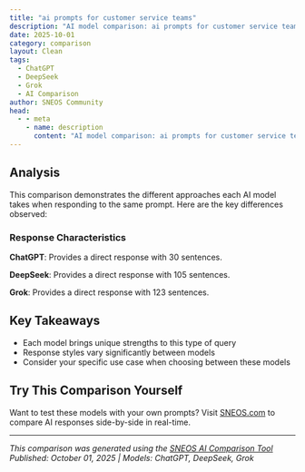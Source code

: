 ```yaml
---
title: "ai prompts for customer service teams"
description: "AI model comparison: ai prompts for customer service teams..."
date: 2025-10-01
category: comparison
layout: Clean
tags:
  - ChatGPT
  - DeepSeek
  - Grok
  - AI Comparison
author: SNEOS Community
head:
  - - meta
    - name: description
      content: "AI model comparison: ai prompts for customer service teams..."
---
```


<ChatComparison
  title="ai prompts for customer service teams"
  prompt="ai prompts for customer service teams"
  :responses='{
    "ChatGPT": "Certainly! Here are some AI prompt ideas designed to assist customer service teams in various scenarios, such as responding to inquiries, handling complaints, upselling, and improving customer satisfaction:\n\n### General Customer Service Prompts\n1. **Greeting Customers:**  \n   \u0022Write a warm and professional greeting message for a customer initiating a chat about a product inquiry.\u0022\n\n2. **Answering FAQs:**  \n   \u0022Provide a clear and concise answer to the question: \u2018What is your return policy?\u2019\u0022\n\n3. **Acknowledging Complaints:**  \n   \u0022Draft an empathetic response to a customer upset about a delayed shipment.\u0022\n\n4. **Requesting More Information:**  \n   \u0022Create a polite message asking a customer for additional details to better assist with their issue.\u0022\n\n5. **Closing a Happy Interaction:**  \n   \u0022Write a friendly message to close a support chat once the customer\u2019s issue has been resolved.\u0022\n\n### Handling Difficult Situations\n6. **De-escalating Angry Customers:**  \n   \u0022Generate a calm and professional response to a customer who is frustrated about a billing error.\u0022\n\n7. **Apologizing for Mistakes:**  \n   \u0022Compose a sincere apology message for a service outage that affected the customer.\u0022\n\n8. **Explaining Policies Clearly:**  \n   \u0022Explain the company\u2019s cancellation policy in a way that is easy to understand and non-confrontational.\u0022\n\n### Proactive Customer Engagement\n9. **Following Up on Resolved Issues:**  \n   \u0022Write a follow-up email to check if a previously reported problem has been resolved to the customer\u2019s satisfaction.\u0022\n\n10. **Upselling or Cross-selling:**  \n    \u0022Create a polite suggestion message recommending complementary products based on the customer\u2019s recent purchase.\u0022\n\n11. **Collecting Feedback:**  \n    \u0022Draft an email asking customers to provide feedback on their recent support experience.\u0022\n\n### Internal Team Support\n12. **Training New Agents:**  \n    \u0022Generate a scenario-based role-play prompt for training new customer service agents on handling returns.\u0022\n\n13. **Summarizing Customer Interactions:**  \n    \u0022Summarize this customer conversation highlighting the key issue and solution provided.\u0022\n\n14. **Creating Knowledge Base Articles:**  \n    \u0022Write a step-by-step guide explaining how to reset a password for the customer support knowledge base.\u0022\n\n---\n\nIf you want, I can tailor prompts to a specific industry or platform, just let me know!",
    "DeepSeek": "Of course! Here is a comprehensive collection of AI prompts for customer service teams, categorized by use case and platform.\n\n### **Introduction: How to Use These Prompts Effectively**\n\n*   **Be Specific:** The more context you provide, the better the output. Replace the bracketed \u0060[information]\u0060 with your specific details.\n*   **Iterate:** Treat the first output as a draft. Ask the AI to \u0022make it more concise,\u0022 \u0022more empathetic,\u0022 or \u0022more formal.\u0022\n*   **Provide a Persona:** Tell the AI who it is, e.g., \u0022You are a friendly and expert customer support agent for a SaaS company.\u0022\n*   **Review and Edit:** **Never copy-paste blindly.** AI is a tool to enhance your work, not replace your judgment.\n\n---\n\n### **Category 1: Writing \u0026 Refining Customer Communications**\n\nThese prompts help you draft clear, consistent, and brand-appropriate messages.\n\n#### **A. Email Responses**\n\n1.  **For a Complex Issue:**\n    \u003E \u0022Draft a clear and helpful email to a customer named [Customer Name] explaining the steps to resolve [specific technical issue, e.g., \u0027a sync error with our integration\u0027]. Acknowledge their frustration, break the solution into 3-5 simple steps with bullet points, and assure them we\u0027re here if they need more help.\u0022\n\n2.  **For an Apology (Service Outage):**\n    \u003E \u0022Write a compassionate email to our customers regarding the service outage that occurred on [Date/Time]. Acknowledge the inconvenience, briefly explain the cause without technical jargon, state that it has been resolved, and offer a concrete goodwill gesture, like [e.g., 10% off next month\u0027s bill].\u0022\n\n3.  **For a Delayed Shipping Update:**\n    \u003E \u0022Compose a proactive and empathetic email to a customer about their order #[Order Number] which is delayed. Provide the new estimated shipping date, a brief reason for the delay (e.g., \u0027unexpected warehouse backlog\u0027), a direct link to track their order, and a apology discount code for 15% off their next purchase.\u0022\n\n4.  **Following Up on a Solved Ticket:**\n    \u003E \u0022Generate a friendly follow-up email to check if the solution we provided for [Ticket Subject] is still working for the customer. Ask if they have any other questions and thank them for their business.\u0022\n\n#### **B. Live Chat / In-App Messages**\n\n1.  **Initial Greeting (Warm \u0026 Efficient):**\n    \u003E \u0022Act as a friendly support agent. Write a short, welcoming opening message for a live chat that introduces yourself, asks for the customer\u0027s name, and invites them to describe their issue.\u0022\n\n2.  **When You Need Time to Investigate:**\n    \u003E \u0022Draft a message to buy time while I look into a customer\u0027s technical problem. It should reassure them that I am working on it, set a realistic expectation (e.g., \u0027This might take 2-3 minutes\u0027), and thank them for their patience.\u0022\n\n3.  **Closing a Chat Successfully:**\n    \u003E \u0022Write a concise and warm closing message for a live chat session. Summarize the solution we reached, provide a link to relevant help documentation, and invite them to reopen the chat if they need more help.\u0022\n\n---\n\n### **Category 2: Internal Support \u0026 Knowledge Management**\n\nUse AI to streamline your team\u0027s internal processes and knowledge sharing.\n\n1.  **Creating a Knowledge Base Article from a Ticket:**\n    \u003E \u0022Based on the following customer ticket summary: \u0027[Paste ticket summary here]\u0027, create a structured knowledge base article. Include a clear title, a brief description of the problem, a step-by-step solution with headings, and a \u0027Troubleshooting Tips\u0027 section.\u0022\n\n2.  **Summarizing a Long Customer Thread:**\n    \u003E \u0022Summarize the following email chain between the customer and our support team. Extract the key points: the customer\u0027s main issue, the steps already taken, and the current status. Present it in bullet points.\u0022\n\n3.  **Improving Macro/Template Clarity:**\n    \u003E \u0022Review this support response template and suggest improvements to make it more concise and easier for a customer to understand: [Paste template text]\u0022\n\n4.  **Analyzing Customer Feedback for Trends:**\n    \u003E \u0022Analyze the following list of 20 customer feedback comments and identify the top 3 recurring themes or pain points. Present them as a bulleted list with a short example for each.\u0022\n    \u003E *[Paste feedback comments]*\n\n---\n\n### **Category 3: Handling Difficult Situations**\n\nDe-escalate tension and communicate bad news effectively.\n\n1.  **De-escalating an Angry Customer:**\n    \u003E \u0022The customer is furious about [a billing error]. Write an empathetic opening response that validates their feelings, apologizes sincerely, and assures them that resolving this is your top priority.\u0022\n\n2.  **Saying \u0022No\u0022 to a Refund Request (Politely):**\n    \u003E \u0022Draft a polite but firm response to a customer requesting a refund outside of our stated policy. Acknowledge their request, clearly restate the policy terms, explain the reasoning briefly, and offer an alternative goodwill gesture if possible (e.g., a free month of service).\u0022\n\n3.  **Responding to a Negative Public Review:**\n    \u003E \u0022Craft a professional and empathetic public response to this 1-star review. Apologize for their negative experience, acknowledge their specific complaint about [mention the issue], and invite them to continue the conversation privately via direct message or email to resolve it.\u0022\n    \u003E *[Paste review text]*\n\n---\n\n### **Category 4: Training and Skill Development**\n\nUse AI as a training tool for new and existing agents.\n\n1.  **Role-Playing a Difficult Customer:**\n    \u003E \u0022Act as a frustrated customer who can\u0027t log into their account despite resetting their password three times. Your tone is impatient and skeptical. I will practice responding to you as a support agent.\u0022\n\n2.  **Generating Quiz Questions:**\n    \u003E \u0022Create 5 multiple-choice quiz questions to test a new support agent\u0027s knowledge of our [specific product feature, e.g., \u0027reporting dashboard\u0027] and our standard troubleshooting steps for it.\u0022\n\n3.  **Analyzing a Sample Response for Tone:**\n    \u003E \u0022Analyze the tone of the following support response. Is it empathetic, professional, and clear? Suggest one specific improvement to make it sound more customer-centric.\u0022\n    \u003E *[Paste agent\u0027s response]*\n\n---\n\n### **Category 5: Translation and Localization**\n\n**Crucial Note:** Always have a human native speaker review AI translations.\n\n1.  **Translating a Standard Response:**\n    \u003E \u0022Translate the following customer service response into [Language, e.g., Spanish]. Ensure the tone remains friendly and professional, and that technical terms are adapted for a general audience.\u0022\n    \u003E *[Paste English text]*\n\n2.  **Cultural Adaptation:**\n    \u003E \u0022Adapt this promotional message for a [e.g., Japanese] audience. Check for cultural appropriateness, formality of language, and adjust any references that may not translate well.\u0022\n\n### **Advanced Prompting: The \u0022Chain of Thought\u0022 Technique**\n\nFor very complex issues, guide the AI step-by-step.\n\n**Example Prompt:**\n\u003E \u0022I need to handle a customer who wants to cancel their subscription because a key feature is missing. Let\u0027s work through this step by step.\n\u003E\n\u003E 1.  **First, draft an empathetic opening** that acknowledges their frustration and thanks them for their feedback.\n\u003E 2.  **Second, ask a clarifying question** to understand their specific use case for the missing feature.\n\u003E 3.  **Third, based on their hypothetical answer [e.g., \u0027I need it for automated reporting\u0027],** suggest a current workaround or inform them that this feature is on our roadmap.\n\u003E 4.  **Finally, draft a graceful closing** that processes their cancellation while leaving the door open for them to return.\u0022\n\nBy using these structured prompts, your customer service team can work more efficiently, maintain a consistent brand voice, and free up mental energy to handle the nuanced, human aspects of customer support that AI cannot replicate.",
    "Grok": "AI prompts can greatly enhance the efficiency and effectiveness of customer service teams by providing consistent responses, guiding agents through complex queries, and personalizing customer interactions. Below are some AI prompt ideas tailored for customer service teams across different scenarios:\n\n---\n\n### 1. General Customer Inquiry Handling\n**Purpose**: To provide consistent and professional responses to common questions.\n\n- **Prompt**: \u201CAct as a friendly and professional customer service representative. Respond to the following customer inquiry in a concise, helpful, and empathetic tone: [Insert customer query]. Include a polite closing statement and offer additional assistance if needed.\u201D\n- **Example**: \u201CHi [Customer Name], I\u2019m sorry to hear about the delay in your order. I\u2019ve checked the status, and it\u2019s scheduled to arrive by [date]. I\u2019ve also requested a priority update on your behalf. If there\u2019s anything else I can help with, please let me know. Thank you for your patience!\u201D\n\n**Use Case**: Handle basic inquiries about orders, product information, or account details.\n\n---\n\n### 2. Troubleshooting and Technical Support\n**Purpose**: To guide customers or agents through step-by-step solutions for common issues.\n\n- **Prompt**: \u201CYou are a technical support specialist for [product/service]. A customer is experiencing the following issue: [Describe issue]. Provide a clear, step-by-step troubleshooting guide to resolve the problem. Use simple language and include alternative steps if the initial solution doesn\u2019t work. End with a polite request for feedback on whether the issue was resolved.\u201D\n- **Example**: \u201CI\u2019m sorry to hear that your device isn\u2019t connecting to Wi-Fi. Let\u2019s try these steps: 1) Restart your router and device. 2) Ensure the Wi-Fi password is entered correctly. 3) Check if other devices can connect. If the issue persists, let\u2019s reset the network settings by [additional steps]. Did this resolve the problem? I\u2019m happy to assist further if needed.\u201D\n\n**Use Case**: Assist with software glitches, hardware issues, or connectivity problems.\n\n---\n\n### 3. Handling Complaints and Difficult Customers\n**Purpose**: To de-escalate situations and respond empathetically to upset customers.\n\n- **Prompt**: \u201CYou are a customer service expert specializing in conflict resolution. A customer is upset about [specific issue]. Draft a response that acknowledges their frustration, offers an apology, and provides a solution or next steps. Use an empathetic tone and ensure the customer feels heard. Avoid blaming the customer and focus on resolution.\u201D\n- **Example**: \u201CHi [Customer Name], I\u2019m truly sorry to hear about your experience with [issue]. I completely understand how frustrating this must be for you. I\u2019ve escalated this to our team, and we\u2019ll [specific action, e.g., issue a refund or send a replacement] within [timeframe]. Please let me know if there\u2019s anything else I can do to make this right.\u201D\n\n**Use Case**: Manage complaints about delayed shipments, defective products, or poor service.\n\n---\n\n### 4. Personalized Recommendations and Upselling\n**Purpose**: To suggest products or services based on customer needs or purchase history.\n\n- **Prompt**: \u201CAct as a customer service representative skilled in personalized recommendations. A customer has purchased [product/service] or expressed interest in [category]. Provide a friendly response suggesting a complementary product or service, explaining how it benefits them. Keep the tone non-pushy and helpful.\u201D\n- **Example**: \u201CHi [Customer Name], I\u2019m glad you\u2019ve been enjoying your [purchased item]! I thought you might also like [suggested item], as it works great with [purchased item] by [benefit]. If you\u2019re interested, I can provide more details or a special offer. Let me know!\u201D\n\n**Use Case**: Cross-sell or upsell products during customer interactions.\n\n---\n\n### 5. Follow-Up and Customer Retention\n**Purpose**: To check in with customers post-purchase or after resolving an issue.\n\n- **Prompt**: \u201CYou are a customer success manager. A customer recently purchased [product/service] or had an issue resolved on [date]. Draft a polite follow-up message to ensure they are satisfied, ask for feedback, and offer further assistance if needed. Keep the tone warm and genuine.\u201D\n- **Example**: \u201CHi [Customer Name], I just wanted to follow up and see how you\u2019re getting along with your [product/service]. Is everything meeting your expectations? I\u2019d love to hear your feedback, and if there\u2019s anything I can assist with, please don\u2019t hesitate to reach out. Thanks for choosing us!\u201D\n\n**Use Case**: Build customer loyalty and gather feedback for improvement.\n\n---\n\n### 6. Training New Agents with Scenarios\n**Purpose**: To simulate real-life customer interactions for training purposes.\n\n- **Prompt**: \u201CAct as a challenging customer with the following issue: [specific problem or complaint]. Respond to the trainee\u2019s answers in a realistic way, escalating or de-escalating based on their tone and solutions provided. Provide feedback after the interaction on how well they handled the situation and areas for improvement.\u201D\n- **Example Interaction**: *Customer*: \u201CI\u2019ve been waiting for my order for two weeks, and no one is helping me!\u201D *Trainee Response*: \u201CI\u2019m sorry for the delay. Let me check the status for you right now.\u201D *AI Feedback*: \u201CGreat start! Acknowledging the delay and offering immediate help was the right move. Next time, consider adding a timeline for when the customer can expect an update to set clear expectations.\u201D\n\n**Use Case**: Train new hires on handling various customer scenarios, including tough ones.\n\n---\n\n### 7. Multilingual Support\n**Purpose**: To assist customers in their preferred language using AI translation or responses.\n\n- **Prompt**: \u201CYou are a bilingual customer service representative fluent in [language]. A customer has written the following message in [language]: [Insert message]. Respond in [language] with a polite, helpful answer addressing their concern. Ensure the tone matches cultural norms for customer service in that language.\u201D\n- **Example**: *Customer (Spanish)*: \u201CMi pedido no ha llegado, \u00BFqu\u00E9 est\u00E1 pasando?\u201D *AI Response (Spanish)*: \u201CHola [Nombre], lamento mucho la demora con tu pedido. He revisado el estado y deber\u00EDa llegar el [fecha]. Si no llega para entonces, por favor cont\u00E1ctame de nuevo. \u00BFHay algo m\u00E1s en lo que pueda ayudarte?\u201D\n\n**Use Case**: Support customers in regions with diverse linguistic needs.\n\n---\n\n### 8. Chatbot Response Optimization\n**Purpose**: To draft quick, automated responses for chatbots that feel human-like.\n\n- **Prompt**: \u201CYou are designing responses for a customer service chatbot for [industry/company]. Write a short, friendly response for the following common query: [Insert query]. Ensure the response is under 50 words, includes a solution or next step, and ends with an invitation for further assistance.\u201D\n- **Example**: \u201CHi there! I\u2019m sorry your account login isn\u2019t working. Please try resetting your password via the \u2018Forgot Password\u2019 link. If the issue persists, let me know, and I\u2019ll help right away!\u201D\n\n**Use Case**: Deploy in chatbots for instant responses to FAQs or initial customer queries.\n\n---\n\n### 9. Email Response Templates\n**Purpose**: To create polished and professional email responses for common inquiries.\n\n- **Prompt**: \u201CDraft a professional customer service email response for the following situation: [describe situation]. Include a greeting, an empathetic tone, a clear solution or next steps, and a polite closing with the representative\u2019s name and contact information. Keep the email concise and formal.\u201D\n- **Example**: \u201CSubject: Update on Your Order #12345  \nDear [Customer Name],  \nI\u2019m sorry for the inconvenience caused by the delay in your order. I\u2019ve confirmed it will arrive by [date], and I\u2019ve added a small discount to your account as a gesture of apology. Please don\u2019t hesitate to reach out if you have further questions.  \nBest regards,  \n[Your Name]  \nCustomer Support Team | [Contact Info]\u201D\n\n**Use Case**: Standardize email communication for order updates, refunds, or complaints.\n\n---\n\n### 10. Sentiment Analysis and Escalation\n**Purpose**: To assess customer tone and prioritize urgent issues.\n\n- **Prompt**: \u201CAnalyze the following customer message for sentiment and urgency: [Insert message]. Determine if the tone is positive, neutral, or negative, and whether the issue requires immediate escalation to a manager. Provide a brief summary of the customer\u2019s mood and recommended next steps.\u201D\n- **Example**: *Customer Message*: \u201CThis is the third time my package has been lost. I\u2019m beyond frustrated and need this fixed now!\u201D *AI Analysis*: \u201CSentiment: Negative. Urgency: High. The customer is extremely frustrated and indicates repeated issues. Recommend immediate escalation to a manager for resolution and a personalized apology with compensation.\u201D\n\n**Use Case**: Help agents prioritize and handle high-priority or emotionally charged interactions.\n\n---\n\nThese prompts can be adapted based on the specific needs of your customer service team, whether they\u2019re used for live agent guidance, chatbot automation, or training purposes. Integrating AI tools with these prompts can save time, improve response quality, and enhance overall customer satisfaction. Let me know if you\u2019d like prompts for a specific tool (e.g., Zendesk, Salesforce) or scenario!"
  }'
  published-date="15:21"
/>

## Analysis

This comparison demonstrates the different approaches each AI model takes when responding to the same prompt. Here are the key differences observed:

### Response Characteristics

**ChatGPT**: Provides a direct response with 30 sentences. 

**DeepSeek**: Provides a direct response with 105 sentences. 

**Grok**: Provides a direct response with 123 sentences. 

## Key Takeaways

- Each model brings unique strengths to this type of query
- Response styles vary significantly between models
- Consider your specific use case when choosing between these models

## Try This Comparison Yourself

Want to test these models with your own prompts? Visit [SNEOS.com](https://sneos.com) to compare AI responses side-by-side in real-time.

---

*This comparison was generated using the [SNEOS AI Comparison Tool](https://sneos.com)*
*Published: October 01, 2025 | Models: ChatGPT, DeepSeek, Grok*
